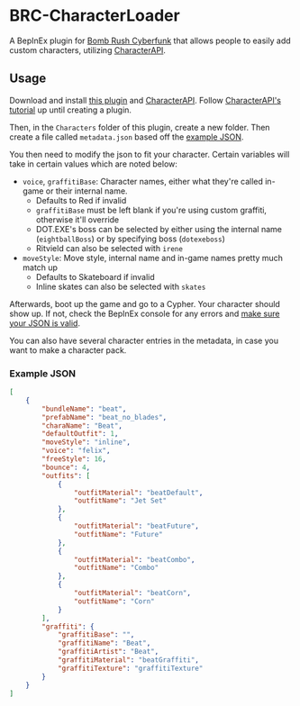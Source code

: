 # BRC-CharacterLoader
A BepInEx plugin for [Bomb Rush Cyberfunk](https://store.steampowered.com/app/1353230) that allows people to easily add custom characters, utilizing [CharacterAPI](https://github.com/viliger2/BRC_CharacterAPI).

## Usage

Download and install [this plugin](https://github.com/ActualMandM/BRC-CharacterLoader/releases/latest) and [CharacterAPI](https://thunderstore.io/c/bomb-rush-cyberfunk/p/viliger/CharacterAPI/). Follow [CharacterAPI's tutorial](https://github.com/viliger2/BRC_CharacterAPI/wiki/Creating-new-character-via-plugin) up until creating a plugin.

Then, in the `Characters` folder of this plugin, create a new folder. Then create a file called `metadata.json` based off the [example JSON](#example-json).

You then need to modify the json to fit your character. Certain variables will take in certain values which are noted below:

- `voice`, `graffitiBase`: Character names, either what they're called in-game or their internal name.
  - Defaults to Red if invalid
  - `graffitiBase` must be left blank if you're using custom graffiti, otherwise it'll override
  - DOT.EXE's boss can be selected by either using the internal name (`eightballBoss`) or by specifying boss (`dotexeboss`)
  - Ritvield can also be selected with `irene`
- `moveStyle`: Move style, internal name and in-game names pretty much match up
  - Defaults to Skateboard if invalid
  - Inline skates can also be selected with `skates`

Afterwards, boot up the game and go to a Cypher. Your character should show up. If not, check the BepInEx console for any errors and [make sure your JSON is valid](https://jsonlint.com/).

You can also have several character entries in the metadata, in case you want to make a character pack.

### Example JSON

```json
[
	{
		"bundleName": "beat",
		"prefabName": "beat_no_blades",
		"charaName": "Beat",
		"defaultOutfit": 1,
		"moveStyle": "inline",
		"voice": "felix",
		"freeStyle": 16,
		"bounce": 4,
		"outfits": [
			{
				"outfitMaterial": "beatDefault",
				"outfitName": "Jet Set"
			},
			{
				"outfitMaterial": "beatFuture",
				"outfitName": "Future"
			},
			{
				"outfitMaterial": "beatCombo",
				"outfitName": "Combo"
			},
			{
				"outfitMaterial": "beatCorn",
				"outfitName": "Corn"
			}
		],
		"graffiti": {
			"graffitiBase": "",
			"graffitiName": "Beat",
			"graffitiArtist": "Beat",
			"graffitiMaterial": "beatGraffiti",
			"graffitiTexture": "graffitiTexture"
		}
	}
]
```
